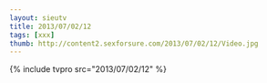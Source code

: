 ```yaml
--- 
layout: sieutv
title: 2013/07/02/12
tags: [xxx]
thumb: http://content2.sexforsure.com/2013/07/02/12/Video.jpg
---
```

{% include tvpro src="2013/07/02/12" %} 
